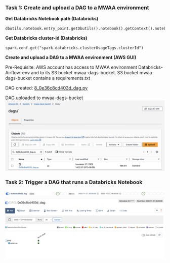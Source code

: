 ### Task 1: Create and upload a DAG to a MWAA environment

**Get Databricks Notebook path (Databricks)**
```
dbutils.notebook.entry_point.getDbutils().notebook().getContext().notebookPath().get()
```

**Get Databricks cluster-id (Databricks)**
```
spark.conf.get("spark.databricks.clusterUsageTags.clusterId")
```

**Create and upload a DAG to a MWAA environment (AWS GUI)**

Pre-Requisite: AWS account has access to MWAA environment Databricks-Airflow-env and to its S3 bucket mwaa-dags-bucket.
S3 bucket mwaa-dags-bucket contains a requirements.txt 

DAG created: [8_0e36c8cd403d_dag.py](..%2F..%2F8_0e36c8cd403d_dag.py)

DAG uploaded to mwaa-dags-bucket
![8.1.DAG_uploaded.jpg](8.1.DAG_uploaded.jpg)


### Task 2: Trigger a DAG that runs a Databricks Notebook
![8.2.2.Trigger_DAG.jpg](8.2.2.Trigger_DAG.jpg)
![8.2.3.DAG_run_success.jpg](8.2.3.DAG_run_success.jpg)